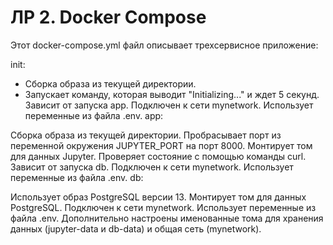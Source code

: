 # ЛР 2. Docker Compose
Этот docker-compose.yml файл описывает трехсервисное приложение:

init:
* Сборка образа из текущей директории.
* Запускает команду, которая выводит "Initializing..." и ждет 5 секунд.
Зависит от запуска app.
Подключен к сети mynetwork.
Использует переменные из файла .env.
app:

Сборка образа из текущей директории.
Пробрасывает порт из переменной окружения JUPYTER_PORT на порт 8000.
Монтирует том для данных Jupyter.
Проверяет состояние с помощью команды curl.
Зависит от запуска db.
Подключен к сети mynetwork.
Использует переменные из файла .env.
db:

Использует образ PostgreSQL версии 13.
Монтирует том для данных PostgreSQL.
Подключен к сети mynetwork.
Использует переменные из файла .env.
Дополнительно настроены именованные тома для хранения данных (jupyter-data и db-data) и общая сеть (mynetwork).
